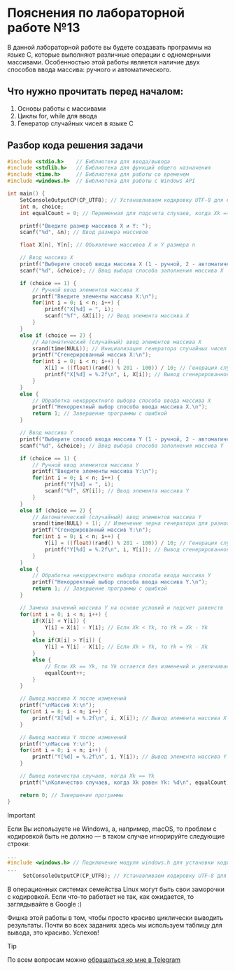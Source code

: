 # Пояснения по лабораторной работе №13

В данной лабораторной работе вы будете создавать программы на языке C, которые выполняют различные операции с одномерными массивами. Особенностью этой работы является наличие двух способов ввода массива: ручного и автоматического.

## Что нужно прочитать перед началом:
1. Основы работы с массивами
2. Циклы for, while для ввода
3. Генератор случайных чисел в языке C

## Разбор кода решения задачи

```c
#include <stdio.h>    // Библиотека для ввода/вывода
#include <stdlib.h>   // Библиотека для функций общего назначения
#include <time.h>     // Библиотека для работы со временем
#include <windows.h>  // Библиотека для работы с Windows API

int main() {
    SetConsoleOutputCP(CP_UTF8); // Устанавливаем кодировку UTF-8 для корректного отображения русских символов
    int n, choice;
    int equalCount = 0; // Переменная для подсчета случаев, когда Xk == Yk

    printf("Введите размер массивов X и Y: ");
    scanf("%d", &n); // Ввод размера массивов

    float X[n], Y[n]; // Объявление массивов X и Y размера n

    // Ввод массива X
    printf("Выберите способ ввода массива X (1 - ручной, 2 - автоматический): ");
    scanf("%d", &choice); // Ввод выбора способа заполнения массива X

    if (choice == 1) {
        // Ручной ввод элементов массива X
        printf("Введите элементы массива X:\n");
        for(int i = 0; i < n; i++) {
            printf("X[%d] = ", i);
            scanf("%f", &X[i]); // Ввод элемента массива X
        }
    }
    else if (choice == 2) {
        // Автоматический (случайный) ввод элементов массива X
        srand(time(NULL)); // Инициализация генератора случайных чисел
        printf("Сгенерированный массив X:\n");
        for(int i = 0; i < n; i++) {
            X[i] = ((float)(rand() % 201 - 100)) / 10; // Генерация случайных чисел от -10.0 до 10.0
            printf("X[%d] = %.2f\n", i, X[i]); // Вывод сгенерированного элемента
        }
    }
    else {
        // Обработка некорректного выбора способа ввода массива X
        printf("Некорректный выбор способа ввода массива X.\n");
        return 1; // Завершение программы с ошибкой
    }

    // Ввод массива Y
    printf("Выберите способ ввода массива Y (1 - ручной, 2 - автоматический): ");
    scanf("%d", &choice); // Ввод выбора способа заполнения массива Y

    if (choice == 1) {
        // Ручной ввод элементов массива Y
        printf("Введите элементы массива Y:\n");
        for(int i = 0; i < n; i++) {
            printf("Y[%d] = ", i);
            scanf("%f", &Y[i]); // Ввод элемента массива Y
        }
    }
    else if (choice == 2) {
        // Автоматический (случайный) ввод элементов массива Y
        srand(time(NULL) + 1); // Изменение зерна генератора для разнообразия
        printf("Сгенерированный массив Y:\n");
        for(int i = 0; i < n; i++) {
            Y[i] = ((float)(rand() % 201 - 100)) / 10; // Генерация случайных чисел от -10.0 до 10.0
            printf("Y[%d] = %.2f\n", i, Y[i]); // Вывод сгенерированного элемента
        }
    }
    else {
        // Обработка некорректного выбора способа ввода массива Y
        printf("Некорректный выбор способа ввода массива Y.\n");
        return 1; // Завершение программы с ошибкой
    }

    // Замена значений массива Y на основе условий и подсчет равенств
    for(int i = 0; i < n; i++) {
        if(X[i] < Y[i]) {
            Y[i] = X[i] - Y[i]; // Если Xk < Yk, то Yk = Xk - Yk
        }
        else if(X[i] > Y[i]) {
            Y[i] = Y[i] - X[i]; // Если Xk > Yk, то Yk = Yk - Xk
        }
        else {
            // Если Xk == Yk, то Yk остается без изменений и увеличиваем счетчик
            equalCount++;
        }
    }

    // Вывод массива X после изменений
    printf("\nМассив X:\n");
    for(int i = 0; i < n; i++) {
        printf("X[%d] = %.2f\n", i, X[i]); // Вывод элемента массива X
    }

    // Вывод массива Y после изменений
    printf("\nМассив Y:\n");
    for(int i = 0; i < n; i++) {
        printf("Y[%d] = %.2f\n", i, Y[i]); // Вывод элемента массива Y
    }

    // Вывод количества случаев, когда Xk == Yk
    printf("\nКоличество случаев, когда Xk равен Yk: %d\n", equalCount);

    return 0; // Завершение программы
}
```

> [!IMPORTANT]
> Если Вы используете не Windows, а, например, macOS, то проблем с кодировкой быть не должно — в таком случае игнорируйте следующие строки:
> ```c
> ...
> #include <windows.h> // Подключение модуля windows.h для установки кодировки вывода
> ...
>      SetConsoleOutputCP(CP_UTF8); // Устанавливаем кодировку UTF-8 для вывода в консоли русских символов: иначе будут иероглифы
> ```
>
> В операционных системах семейства Linux могут быть свои заморочки с кодировкой. Если что-то работает не так, как ожидается, то заглядывайте в Google :)

Фишка этой работы в том, чтобы просто красиво циклически выводить результаты. Почти во всех заданиях здесь мы используем таблицу для вывода, это красиво. Успехов!

> [!TIP]
> По всем вопросам можно [обращаться ко мне в Telegram](https://t.me/plunkzy)
